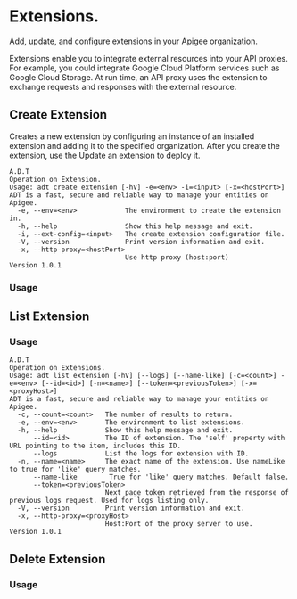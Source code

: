 # Extensions.

Add, update, and configure extensions in your Apigee organization.

Extensions enable you to integrate external resources into your API proxies. For example, you could integrate Google Cloud Platform services such as Google Cloud Storage. At run time, an API proxy uses the extension to exchange requests and responses with the external resource.

## Create Extension

Creates a new extension by configuring an instance of an installed extension and adding it to the specified organization. After you create the extension, use the Update an extension to deploy it.

```
A.D.T
Operation on Extension.
Usage: adt create extension [-hV] -e=<env> -i=<input> [-x=<hostPort>]
ADT is a fast, secure and reliable way to manage your entities on Apigee.
  -e, --env=<env>            The environment to create the extension in.
  -h, --help                 Show this help message and exit.
  -i, --ext-config=<input>   The create extension configuration file.
  -V, --version              Print version information and exit.
  -x, --http-proxy=<hostPort>
                             Use http proxy (host:port)
Version 1.0.1
```

### Usage


## List Extension
### Usage

```
A.D.T
Operation on Extensions.
Usage: adt list extension [-hV] [--logs] [--name-like] [-c=<count>] -e=<env> [--id=<id>] [-n=<name>] [--token=<previousToken>] [-x=<proxyHost>]
ADT is a fast, secure and reliable way to manage your entities on Apigee.
  -c, --count=<count>   The number of results to return.
  -e, --env=<env>       The environment to list extensions.
  -h, --help            Show this help message and exit.
      --id=<id>         The ID of extension. The 'self' property with URL pointing to the item, includes this ID.
      --logs            List the logs for extension with ID.
  -n, --name=<name>     The exact name of the extension. Use nameLike to true for 'like' query matches.
      --name-like        True for 'like' query matches. Default false.
      --token=<previousToken>
                        Next page token retrieved from the response of previous logs request. Used for logs listing only.
  -V, --version         Print version information and exit.
  -x, --http-proxy=<proxyHost>
                        Host:Port of the proxy server to use.
Version 1.0.1

```

## Delete Extension

### Usage